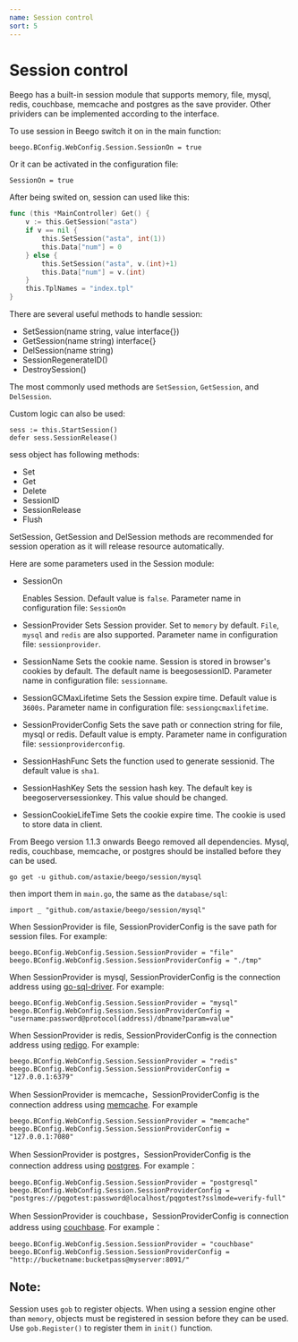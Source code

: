 ```yaml
---
name: Session control
sort: 5
---
```


# Session control

Beego has a built-in session module that supports memory, file, mysql, redis, couchbase, memcache and postgres as the save provider. Other prividers can be implemented according to the interface.

To use session in Beego switch it on in the main function:

	beego.BConfig.WebConfig.Session.SessionOn = true

Or it can be activated in the configuration file:

	SessionOn = true

After being swited on, session can used like this:

```go
func (this *MainController) Get() {
	v := this.GetSession("asta")
	if v == nil {
		this.SetSession("asta", int(1))
		this.Data["num"] = 0
	} else {
		this.SetSession("asta", v.(int)+1)
		this.Data["num"] = v.(int)
	}
	this.TplNames = "index.tpl"
}
```

There are several useful methods to handle session:

- SetSession(name string, value interface{})
- GetSession(name string) interface{}
- DelSession(name string)
- SessionRegenerateID()
- DestroySession()

The most commonly used methods are `SetSession`, `GetSession`, and `DelSession`.

Custom logic can also be used:

	sess := this.StartSession()
	defer sess.SessionRelease()

sess object has following methods:

* Set
* Get
* Delete
* SessionID
* SessionRelease
* Flush

SetSession, GetSession and DelSession methods are recommended for session operation as it will release resource automatically.

Here are some parameters used in the Session module:

- SessionOn

  Enables Session. Default value is `false`. Parameter name in configuration file: `SessionOn`

- SessionProvider
  Sets Session provider.  Set to `memory` by default. `File`, `mysql` and `redis` are also supported. Parameter name in configuration file: `sessionprovider`.

- SessionName
  Sets the cookie name. Session is stored in browser's cookies by default. The default name is beegosessionID. Parameter name in configuration file: `sessionname`.

- SessionGCMaxLifetime
  Sets the Session expire time. Default value is `3600s`. Parameter name in configuration file: `sessiongcmaxlifetime`.

- SessionProviderConfig
  Sets the save path or connection string for file, mysql or redis.  Default value is empty. Parameter name in configuration file: `sessionproviderconfig`.

- SessionHashFunc
  Sets the function used to generate sessionid.  The default value is `sha1`.

- SessionHashKey
  Sets the session hash key.  The default key is beegoserversessionkey. This value should be changed.

- SessionCookieLifeTime
  Sets the cookie expire time. The cookie is used to store data in client.

From Beego version 1.1.3 onwards Beego removed all dependencies. Mysql, redis, couchbase, memcache, or postgres should be installed before they can be used.

	go get -u github.com/astaxie/beego/session/mysql

then import them in `main.go`, the same as the `database/sql`:

	import _ "github.com/astaxie/beego/session/mysql"

When SessionProvider is file, SessionProviderConfig is the save path for session files. For example:

	beego.BConfig.WebConfig.Session.SessionProvider = "file"
	beego.BConfig.WebConfig.Session.SessionProviderConfig = "./tmp"

When SessionProvider is mysql, SessionProviderConfig is the connection address using [go-sql-driver](https://github.com/go-sql-driver/mysql). For example:

	beego.BConfig.WebConfig.Session.SessionProvider = "mysql"
	beego.BConfig.WebConfig.Session.SessionProviderConfig = "username:password@protocol(address)/dbname?param=value"

When SessionProvider is redis, SessionProviderConfig is the connection address using [redigo](https://github.com/garyburd/redigo). For example:

	beego.BConfig.WebConfig.Session.SessionProvider = "redis"
	beego.BConfig.WebConfig.Session.SessionProviderConfig = "127.0.0.1:6379"

When SessionProvider is memcache，SessionProviderConfig is the connection address using [memcache](https://github.com/beego/memcache). For example

	beego.BConfig.WebConfig.Session.SessionProvider = "memcache"
	beego.BConfig.WebConfig.Session.SessionProviderConfig = "127.0.0.1:7080"

When SessionProvider is postgres，SessionProviderConfig is the connection address using [postgres](https://github.com/lib/pq). For example：

	beego.BConfig.WebConfig.Session.SessionProvider = "postgresql"
	beego.BConfig.WebConfig.Session.SessionProviderConfig = "postgres://pqgotest:password@localhost/pqgotest?sslmode=verify-full"

When SessionProvider is couchbase，SessionProviderConfig is connection address using [couchbase](https://github.com/couchbaselabs/go-couchbase). For example：

	beego.BConfig.WebConfig.Session.SessionProvider = "couchbase"
	beego.BConfig.WebConfig.Session.SessionProviderConfig = "http://bucketname:bucketpass@myserver:8091/"
	
## Note:
Session uses `gob` to register objects. When using a session engine other than `memory`, objects must be registered in session before they can be used. Use `gob.Register()` to register them in `init()` function. 
